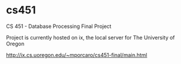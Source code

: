 # cs451

CS 451 - Database Processing Final Project

Project is currently hosted on ix, the local server for The University of Oregon

http://ix.cs.uoregon.edu/~mporcaro/cs451-final/main.html
